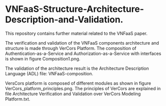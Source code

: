 # VNFaaS-Structure-Architecture-Description-and-Validation.
This repository contains further material related to the VNFaaS paper.

The verification and validation of the VNFaaS components architecture and structure is made through VerCors Platform. The composition of Authentication-as-a-Service and Authorization-as-a-Service with interfaces is shown in figure Composition1.png. 

The validation of the architecture result is the Architecture Description Language (ADL) file: VNFaaS-composition. 

VersCors platform is composed of different modules as shown in figure VerCors_platform_principles.png. The principles of VerCors are explained in file Architecture Verification and Validation over VerCors Modeling Platform.txt. 
